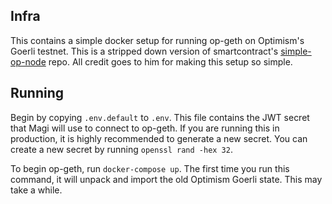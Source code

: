## Infra

This contains a simple docker setup for running op-geth on Optimism's Goerli testnet. This is a stripped down version of smartcontract's [simple-op-node](https://github.com/smartcontracts/simple-optimism-node) repo. All credit goes to him for making this setup so simple.

## Running

Begin by copying `.env.default` to `.env`. This file contains the JWT secret that Magi will use to connect to op-geth. If you are running this in production, it is highly recommended to generate a new secret. You can create a new secret by running `openssl rand -hex 32`.

To begin op-geth, run `docker-compose up`. The first time you run this command, it will unpack and import the old Optimism Goerli state. This may take a while.
